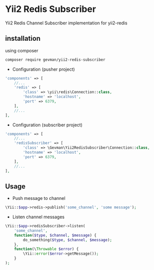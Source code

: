 # Yii2 Redis Subscriber
Yii2 Redis Channel Subscriber implementation for yii2-redis

## installation
using composer
```bash
composer require gevman/yii2-redis-subscriber
```

- Configuration (pusher project)

```php
'components' => [
    //...
    'redis' => [
        'class' => \yii\redis\Connection::class,
        'hostname' => 'localhost',
        'port' => 6379,
    ],
    //...
],
```

- Configuration (subscriber project)

```php
'components' => [
    //...
    'redisSubscriber' => [
        'class' => \Gevman\Yii2RedisSubscriber\Connection::class,
        'hostname' => 'localhost',
        'port' => 6379,
    ],
    //...
],
```

## Usage


- Push message to channel
```php
\Yii::$app->redis->publish('some_channel', 'some message');
```
- Listen channel messages
```php
\Yii::$app->redisSubscriber->listen(
    'some_channel', 
    function($type, $channel, $message) {
        do_something($type, $channel, $message);
    },
    function(\Throwable $error) {
        \Yii::error($error->getMessage());
    }
);
```